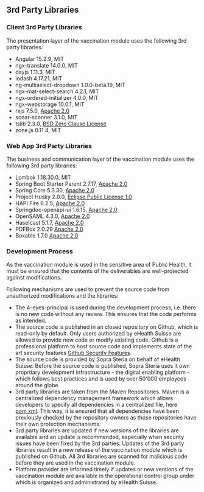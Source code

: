 ## 3rd Party Libraries

### Client 3rd Party Libraries

The presentation layer of the vaccination module uses the following 3rd party libraries:

- Angular 15.2.9, MIT
- ngx-translate 14.0.0, MIT
- dayjs 1.11.3, MIT
- lodash 4.17.21, MIT
- ng-multiselect-dropdown 1.0.0-beta.19, MIT
- ngx-mat-select-search 4.2.1, MIT
- ngx-ordered-initializer 4.0.0, MIT
- ngx-webstorage 10.0.1, MIT
- rxjs 7.5.0, [Apache 2.0](https://www.apache.org/licenses/LICENSE-2.0.html)
- sonar-scanner 3.1.0, MIT
- tslib 2.3.0, [BSD Zero Clause License](https://opensource.org/licenses/0BSD)
- zone.js 0.11.4, MIT

### Web App 3rd Party Libraries
The business and communication layer of the vaccination module uses the following 3rd party libraries: 

- Lombok 1.18.30.0, MIT
- Spring Boot Starter Parent 2.7.17, [Apache 2.0](https://www.apache.org/licenses/LICENSE-2.0.html)
- Spring Core 5.3.30, [Apache 2.0](https://github.com/spring-projects/spring-framework/blob/main/LICENSE.txt)
- Project Husky 2.0.0, [Eclipse Public License 1.0](https://www.eclipse.org/org/documents/epl-v10.php)
- HAPI Fire 6.2.5, [Apache 2.0](https://www.apache.org/licenses/LICENSE-2.0.html)
- Springdoc-openapi-ui 1.6.15, [Apache 2.0](https://www.apache.org/licenses/LICENSE-2.0.html)
- OpenSAML 4.3.0, [Apache 2.0](https://www.apache.org/licenses/LICENSE-2.0.html)
- Haselcast 5.1.7, [Apache 2.0](https://www.apache.org/licenses/LICENSE-2.0.html)
- PDFBox 2.0.29 [Apache 2.0](https://github.com/apache/pdfbox/blob/trunk/LICENSE.txt)
- Boxable 1.7.0 [Apache 2.0](https://github.com/dhorions/boxable/blob/master/COPYING)


### Development Process

As the vaccination module is used in the sensitive area of Public Health, it must be ensured that the contents of the deliverables are well-protected against modifications.

Following mechanisms are used to prevent the source code from unauthorized modifications and the libraries:
* The 4-eyes-principal is used during the development process, i.e. there is no new code without any review. This ensures that the code performs as intended.
* The source code is published in an closed repository on Github, which is read-only by default. Only users authorized by eHealth Suisse are allowed to provide new code or modify existing code. Github is a professional platform to host source code and implements state of the art security features [Github Security Features](https://docs.github.com/en/code-security/getting-started/github-security-features).
* The source code is provided by Sopra Steria on behalf of eHealth Suisse. Before the source code is published, Sopra Steria uses it own propritary development infrastructure - the digital enabling platform - which follows best practices and is used by over 50'000 employees around the globe.
* 3rd party libraries are taken from the Maven Repositories. Maven is a centralized dependency management framework which allows developers to specify all dependencies in a centralized file, here [pom.xml](https://github.com/ehealthsuisse/Impfmodul-Phase-I/blob/main/Implementation/vaccination-module-backend/pom.xml). This way, it is ensured that all dependencies have been previously checked by the repository owners as those repositories have their own protection mechanisms.
* 3rd party libraries are updated if new versions of the libraries are available and an update is recommended, especially when security issues have been fixed by the 3rd parties. Updates of the 3rd party libraries result in a new release of the vaccination module which is published on Github. All 3rd libraries are scanned for malicious code before they are used in the vaccination module.   
* Platform provider are informed timely if updates or new versions of the vaccination module are available in the operational control group under which is organized and administrated by eHealth Suisse.